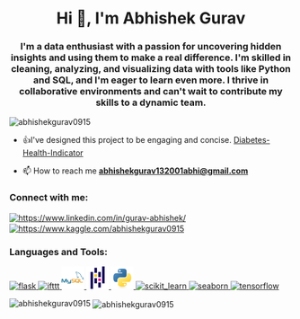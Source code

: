 <h1 align="center">Hi 👋, I'm Abhishek Gurav</h1>
<h3 align="center">I'm a data enthusiast with a passion for uncovering hidden insights and using them to make a real difference. I'm skilled in cleaning, analyzing, and visualizing data with tools like Python and SQL, and I'm eager to learn even more. I thrive in collaborative environments and can't wait to contribute my skills to a dynamic team.</h3>

<p align="left"> <img src="https://komarev.com/ghpvc/?username=abhishekgurav0915&label=Profile%20views&color=0e75b6&style=flat" alt="abhishekgurav0915" /> </p>

- 👍I've designed this project to be engaging and concise. [Diabetes-Health-Indicator](https://diabetes-health-indicator.streamlit.app/)

- 📫 How to reach me **abhishekgurav132001abhi@gmail.com**

<h3 align="left">Connect with me:</h3>
<p align="left">
<a href="https://linkedin.com/in/https://www.linkedin.com/in/gurav-abhishek/" target="blank"><img align="center" src="https://raw.githubusercontent.com/rahuldkjain/github-profile-readme-generator/master/src/images/icons/Social/linked-in-alt.svg" alt="https://www.linkedin.com/in/gurav-abhishek/" height="30" width="40" /></a>
<a href="https://kaggle.com/https://www.kaggle.com/abhishekgurav0915" target="blank"><img align="center" src="https://raw.githubusercontent.com/rahuldkjain/github-profile-readme-generator/master/src/images/icons/Social/kaggle.svg" alt="https://www.kaggle.com/abhishekgurav0915" height="30" width="40" /></a>
</p>

<h3 align="left">Languages and Tools:</h3>
<p align="left"> <a href="https://flask.palletsprojects.com/" target="_blank" rel="noreferrer"> <img src="https://www.vectorlogo.zone/logos/pocoo_flask/pocoo_flask-icon.svg" alt="flask" width="40" height="40"/> </a> <a href="https://ifttt.com/" target="_blank" rel="noreferrer"> <img src="https://www.vectorlogo.zone/logos/ifttt/ifttt-ar21.svg" alt="ifttt" width="40" height="40"/> </a> <a href="https://www.mysql.com/" target="_blank" rel="noreferrer"> <img src="https://raw.githubusercontent.com/devicons/devicon/master/icons/mysql/mysql-original-wordmark.svg" alt="mysql" width="40" height="40"/> </a> <a href="https://pandas.pydata.org/" target="_blank" rel="noreferrer"> <img src="https://raw.githubusercontent.com/devicons/devicon/2ae2a900d2f041da66e950e4d48052658d850630/icons/pandas/pandas-original.svg" alt="pandas" width="40" height="40"/> </a> <a href="https://www.python.org" target="_blank" rel="noreferrer"> <img src="https://raw.githubusercontent.com/devicons/devicon/master/icons/python/python-original.svg" alt="python" width="40" height="40"/> </a> <a href="https://scikit-learn.org/" target="_blank" rel="noreferrer"> <img src="https://upload.wikimedia.org/wikipedia/commons/0/05/Scikit_learn_logo_small.svg" alt="scikit_learn" width="40" height="40"/> </a> <a href="https://seaborn.pydata.org/" target="_blank" rel="noreferrer"> <img src="https://seaborn.pydata.org/_images/logo-mark-lightbg.svg" alt="seaborn" width="40" height="40"/> </a> <a href="https://www.tensorflow.org" target="_blank" rel="noreferrer"> <img src="https://www.vectorlogo.zone/logos/tensorflow/tensorflow-icon.svg" alt="tensorflow" width="40" height="40"/> </a> </p>

<p><img align="left" src="https://github-readme-stats.vercel.app/api/top-langs?username=abhishekgurav0915&show_icons=true&locale=en&layout=compact" alt="abhishekgurav0915" /></p>

<p>&nbsp;<img align="center" src="https://github-readme-stats.vercel.app/api?username=abhishekgurav0915&show_icons=true&locale=en" alt="abhishekgurav0915" /></p>
